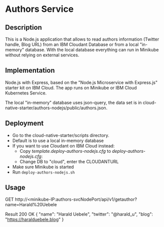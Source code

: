 # Authors Service

## Description
This is a Node.js application that allows to read authors information (Twitter handle, Blog URL) from an IBM Cloudant Database or from a local "in-memory" database. With the local database everything can run in Minikube without relying on external services.

## Implementation
Node.js with Express, based on the "Node.js Microservice with Express.js" starter kit on IBM Cloud.
The app runs on Minikube or IBM Cloud Kubernetes Service.

The local "in-memory" database uses json-query, the data set is in cloud-native-starter/authors-nodejs/public/authors.json.

## Deployment

* Go to the cloud-native-starter/scripts directory.
* Default is to use a local in-memory database
* If you want to use Cloudant on IBM Cloud instead:
  * Copy _template.deploy-authors-nodejs.cfg_ to _deploy-authors-nodejs.cfg_:
  * Change DB to "cloud", enter the CLOUDANTURL 
* Make sure Minikube is started
* Run `deploy-authors-nodejs.sh`

## Usage

GET http://<minikube-IP:authors-svcNodePort/api/v1/getauthor?name=Harald%20Uebele

Result
200 OK
{
  "name": "Harald Uebele",
  "twitter": "@harald_u",
  "blog": "https://haralduebele.blog"
}
